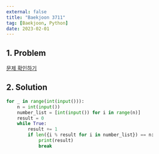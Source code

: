 ```yaml
---
external: false
title: "Baekjoon 3711"
tag: [Baekjoon, Python]
date: 2023-02-01
---
```


## 1. Problem

[문제 확인하기](https://www.acmicpc.net/problem/3711)

## 2. Solution

```python
for _ in range(int(input())):
    n = int(input())
    number_list = [int(input()) for i in range(n)]
    result = 0
    while True:
        result += 1
        if len({i % result for i in number_list}) == n:
            print(result)
            break
```

